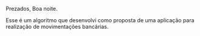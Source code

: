 Prezados,
Boa noite.

Esse é um algoritmo que desenvolvi como proposta de uma aplicação para realização de movimentações bancárias. 